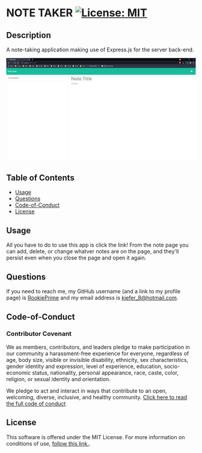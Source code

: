 # NOTE TAKER [![License: MIT](https://img.shields.io/badge/License-MIT-yellow.svg)](https://opensource.org/licenses/MIT)
## Description
A note-taking application making use of Express.js for the server back-end.

![Preview image of the application](./preview.png)

## Table of Contents

- [Usage](#Usage)
- [Questions](#Questions)
- [Code-of-Conduct](#Code-of-Conduct)
- [License](#License)


## Usage
All you have to do to use this app is click the link! From the note page you can add, delete, or change whatver notes are on the page, and they'll persist even when you close the page and open it again.

## Questions
If you need to reach me, my GitHub username (and a link to my profile page) is [RookiePrime](https://github.com/RookiePrime) and my email address is [kiefer_8@hotmail.com](mailto:kiefer_8@hotmail.com).

## Code-of-Conduct
### Contributor Covenant
We as members, contributors, and leaders pledge to make participation in our
community a harassment-free experience for everyone, regardless of age, body
size, visible or invisible disability, ethnicity, sex characteristics, gender
identity and expression, level of experience, education, socio-economic status,
nationality, personal appearance, race, caste, color, religion, or sexual identity
and orientation.

We pledge to act and interact in ways that contribute to an open, welcoming,
diverse, inclusive, and healthy community.
[Click here to read the full code of conduct](https://www.contributor-covenant.org/version/2/0/code_of_conduct/)

## License
This software is offered under the MIT License. For more information on conditions of use, [follow this link.](https://opensource.org/licenses/MIT).